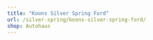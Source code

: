 ```yaml
---
title: "Koons Silver Spring Ford"
url: /silver-spring/koons-silver-spring-ford/
shop: Autohaus
---
```

